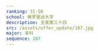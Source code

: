 ```yaml
---
ranking: 31-50
school: 佛罗里达大学
description: 全美第三十四
src: /assets/offer_update/187.jpg
major: 本科
sequence: 187
---
```

